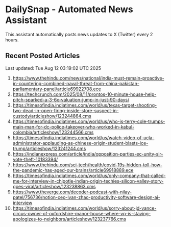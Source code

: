 # DailySnap - Automated News Assistant

This assistant automatically posts news updates to X (Twitter) every 2 hours.

## Recent Posted Articles

Last updated: Tue Aug 12 03:19:02 UTC 2025

1. https://www.thehindu.com/news/national/india-must-remain-proactive-in-countering-combined-naval-threat-from-china-pakistan-parliamentary-panel/article69922708.ece
2. https://techcrunch.com/2025/08/11/prontos-10-minute-house-help-pitch-sparked-a-3-6x-valuation-jump-in-just-90-days/
3. https://timesofindia.indiatimes.com/world/us/texas-target-shooting-two-dead-in-open-firing-inside-store-suspect-in-custody/articleshow/123244864.cms
4. https://timesofindia.indiatimes.com/world/us/who-is-terry-cole-trumps-main-man-for-dc-police-takeover-who-worked-in-kabul-colombia/articleshow/123244566.cms
5. https://timesofindia.indiatimes.com/world/us/watch-video-of-ucla-administrator-applauding-as-chinese-origin-student-blasts-ice-trump/articleshow/123241244.cms
6. https://indianexpress.com/article/india/opposition-parties-ec-unity-sir-vote-theft-10183394/
7. https://www.thehindu.com/sci-tech/health/covid-19s-hidden-toll-how-the-pandemic-has-aged-our-brains/article69918889.ece
8. https://timesofindia.indiatimes.com/world/us/only-company-that-called-me-for-interview-in-chipotle-indian-origin-techies-silicon-valley-story-goes-viral/articleshow/123238863.cms
9. https://www.theverge.com/decoder-podcast-with-nilay-patel/756736/notion-ceo-ivan-zhao-productivity-software-design-ai-interview
10. https://timesofindia.indiatimes.com/world/us/sorry-about-jd-vance-circus-owner-of-oxfordshire-manor-house-where-vp-is-staying-apologizes-to-neighbors/articleshow/123237766.cms
